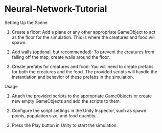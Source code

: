 # Neural-Network-Tutorial

Setting Up the Scene
1. Create a floor: Add a plane or any other appropriate GameObject to act as the floor for the simulation. This is where the creatures and food will spawn.

2. Add walls (optional, but recommended): To prevent the creatures from falling off the map, create walls around the floor.

3. Create prefabs for creatures and food: You will need to create prefabs for both the creatures and the food. The provided scripts will handle the instantiation and behavior of these prefabs in the simulation.

Usage
1. Attach the provided scripts to the appropriate GameObjects or create new empty GameObjects and add the scripts to them.

2. Configure the script settings in the Unity Inspector, such as spawn points, population size, and food quantity.

3. Press the Play button in Unity to start the simulation.
